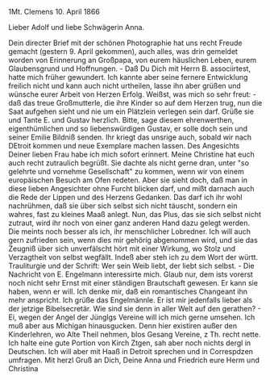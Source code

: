  1Mt. Clemens 10. April 1866

Lieber Adolf und liebe Schwägerin Anna.

Dein directer Brief mit der schönen Photographie hat uns recht Freude gemacht (gestern 9. April gekommen), auch alles, was drin gemeldet worden von Erinnerung an Großpapa, von eurem häuslichen Leben, eurem Glaubensgrund und Hoffnungen. - Daß Du Dich mit Herrn B. associirtest, hatte mich früher gewundert. Ich kannte aber seine fernere Entwicklung freilich nicht und kann auch nicht urtheilen, lasse ihn aber grüßen und wünsche eurer Arbeit von Herzen Erfolg. Weißst, was mich so sehr freut: - daß das treue Großmutterle, die ihre Kinder so auf dem Herzen trug, nun die Saat aufgehen sieht und nie um ein Plätzlein verlegen sein darf. Grüße sie und Tante E. und Gustav herzlich. Bitte, sage diesem ehrenwerthen, eigenthümlichen und so liebenswürdigen Gustav, er solle doch sein und seiner Emilie Bildniß senden. Ihr kriegt das unsrige auch, sobald wir nach DEtroit kommen und neue Exemplare machen lassen. Des Angesichts Deiner lieben Frau habe ich mich sofort erinnert. Meine Christine hat euch auch recht zutraulich begrüßt. Sie dachte als nicht gerne dran, unter "so gelehrte und vornehme Gesellschaft" zu kommen, wenn wir von einem europäischen Besuch am Ofen redeten. Aber sie sieht doch, daß man in diese lieben Angesichter ohne Furcht blicken darf, und mißt darnach auch die Rede der Lippen und des Herzens Gedanken. Das darf ich ihr wohl nachrühmen, daß sie über sich selbst sich nicht täuscht, sondern ein wahres, fast zu kleines Maaß anlegt. Nun, das Plus, das sie sich selbst nicht zutraut, wird ihr noch von einer ganz anderen Hand dazu gelegt werden. Die meints noch besser als ich, ihr menschlicher Lobredner. Ich will auch gern zufrieden sein, wenn dies mir gehörig abgenommen wird, und sie das Zeugniß über sich unverfälscht hört mit einer Wirkung, wo Stolz und Verzagtheit von selbst wegfällt. Indeß aber steh ich zu dem Wort der württ. Trauliturgie und der Schrift: Wer sein Weib liebt, der liebt sich selbst. - Die Nachricht von E. Engelmann interessirte mich. Glaub nur, dem ists vorerst noch nicht sehr Ernst mit einer ständigen Brautschaft gewesen. Er kann sie haben, wenn er will. Ich denke mir, daß ein romantisches Changeant ihn mehr anspricht. Ich grüße das Engelmännle. Er ist mir jedenfalls lieber als der jetzige Bibelsecretär. Wie sind sie denn in aller Welt auf den gerathen? - Ei, wegen der Angel der Jünglgs Vereine will ich mich gerne umsehen. Ich muß aber aus Michigan hinausgucken. Denn hier existiren außer den Kinderlehren, wo Alte Theil nehmen, blos Gesang Vereine, z Th. recht nette. Ich halte eine gute Portion von Kirch Ztgen, sah aber noch nichts dergl in Deutschen. Ich will aber mit Haaß in Detroit sprechen und in Correspdzen umfragen. Mit herzl Gruß an Dich, Deine Anna und Friedrich
 eure Herm und Christina
